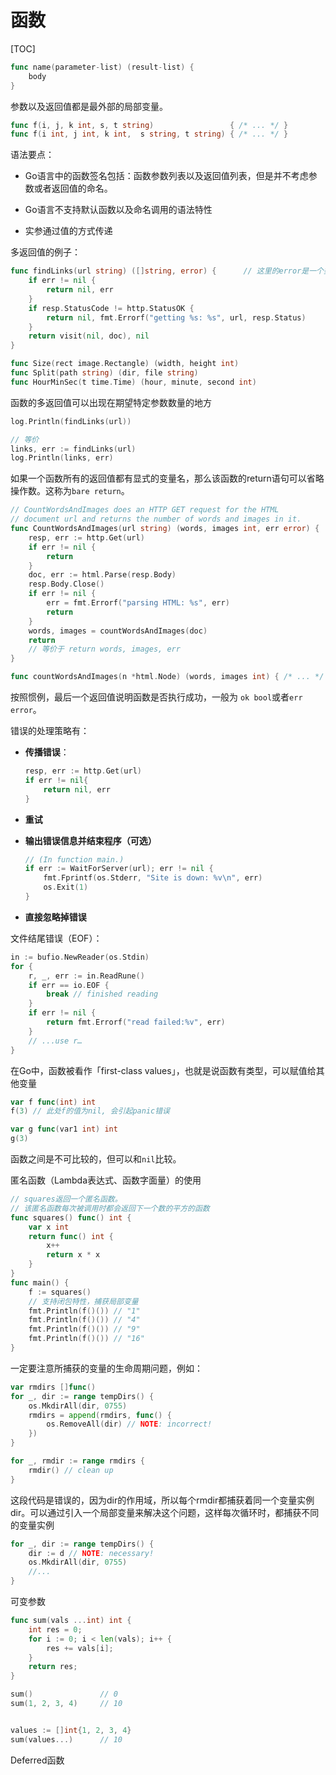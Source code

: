 # 函数

[TOC]



~~~go
func name(parameter-list) (result-list) {
    body
}
~~~

参数以及返回值都是最外部的局部变量。

~~~go
func f(i, j, k int, s, t string)                 { /* ... */ }
func f(i int, j int, k int,  s string, t string) { /* ... */ }
~~~



语法要点：

- Go语言中的函数签名包括：函数参数列表以及返回值列表，但是并不考虑参数或者返回值的命名。

- Go语言不支持默认函数以及命名调用的语法特性

- 实参通过值的方式传递



多返回值的例子：

~~~go
func findLinks(url string) ([]string, error) {		// 这里的error是一个类型
    if err != nil {
        return nil, err
    }
    if resp.StatusCode != http.StatusOK {
        return nil, fmt.Errorf("getting %s: %s", url, resp.Status)
    }
    return visit(nil, doc), nil
}

func Size(rect image.Rectangle) (width, height int)
func Split(path string) (dir, file string)
func HourMinSec(t time.Time) (hour, minute, second int)
~~~

函数的多返回值可以出现在期望特定参数数量的地方

~~~go
log.Println(findLinks(url))

// 等价
links, err := findLinks(url)
log.Println(links, err)
~~~

如果一个函数所有的返回值都有显式的变量名，那么该函数的return语句可以省略操作数。这称为`bare return`。

~~~go
// CountWordsAndImages does an HTTP GET request for the HTML
// document url and returns the number of words and images in it.
func CountWordsAndImages(url string) (words, images int, err error) {
    resp, err := http.Get(url)
    if err != nil {
        return
    }
    doc, err := html.Parse(resp.Body)
    resp.Body.Close()
    if err != nil {
        err = fmt.Errorf("parsing HTML: %s", err)
        return
    }
    words, images = countWordsAndImages(doc)
    return
    // 等价于 return words, images, err
}

func countWordsAndImages(n *html.Node) (words, images int) { /* ... */ }
~~~



按照惯例，最后一个返回值说明函数是否执行成功，一般为 `ok bool`或者`err error`。

错误的处理策略有：

- **传播错误**：

  ~~~go
  resp, err := http.Get(url)
  if err != nil{
      return nil, err
  }
  ~~~

- **重试**

- **输出错误信息并结束程序（可选）**

  ~~~go
  // (In function main.)
  if err := WaitForServer(url); err != nil {
      fmt.Fprintf(os.Stderr, "Site is down: %v\n", err)
      os.Exit(1)
  }
  ~~~

- **直接忽略掉错误**



文件结尾错误（EOF）：

~~~go
in := bufio.NewReader(os.Stdin)
for {
    r, _, err := in.ReadRune()
    if err == io.EOF {
        break // finished reading
    }
    if err != nil {
        return fmt.Errorf("read failed:%v", err)
    }
    // ...use r…
}
~~~



在Go中，函数被看作「first-class values」，也就是说函数有类型，可以赋值给其他变量

~~~go
var f func(int) int
f(3) // 此处f的值为nil, 会引起panic错误

var g func(var1 int) int
g(3)
~~~

函数之间是不可比较的，但可以和`nil`比较。



匿名函数（Lambda表达式、函数字面量）的使用

~~~go
// squares返回一个匿名函数。
// 该匿名函数每次被调用时都会返回下一个数的平方的函数
func squares() func() int {
    var x int
    return func() int {
        x++
        return x * x
    }
}
func main() {
    f := squares()
    // 支持闭包特性，捕获局部变量
    fmt.Println(f()()) // "1"
    fmt.Println(f()()) // "4"
    fmt.Println(f()()) // "9"
    fmt.Println(f()()) // "16"
}
~~~

一定要注意所捕获的变量的生命周期问题，例如：

~~~go
var rmdirs []func()
for _, dir := range tempDirs() {
    os.MkdirAll(dir, 0755)
    rmdirs = append(rmdirs, func() {
        os.RemoveAll(dir) // NOTE: incorrect!
    })
}

for _, rmdir := range rmdirs {
    rmdir() // clean up
}
~~~

这段代码是错误的，因为dir的作用域，所以每个rmdir都捕获着同一个变量实例dir。可以通过引入一个局部变量来解决这个问题，这样每次循环时，都捕获不同的变量实例

~~~go
for _, dir := range tempDirs() {
    dir := d // NOTE: necessary!
    os.MkdirAll(dir, 0755)
    //... 
}
~~~



可变参数

~~~go
func sum(vals ...int) int {
    int res = 0;
    for i := 0; i < len(vals); i++ {
        res += vals[i];
    }
    return res;
}

sum()				// 0
sum(1, 2, 3, 4)		// 10


values := []int{1, 2, 3, 4}
sum(values...) 		// 10
~~~



Deferred函数